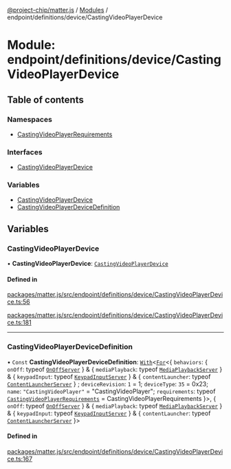 [@project-chip/matter.js](../README.md) / [Modules](../modules.md) / endpoint/definitions/device/CastingVideoPlayerDevice

# Module: endpoint/definitions/device/CastingVideoPlayerDevice

## Table of contents

### Namespaces

- [CastingVideoPlayerRequirements](endpoint_definitions_device_CastingVideoPlayerDevice.CastingVideoPlayerRequirements.md)

### Interfaces

- [CastingVideoPlayerDevice](../interfaces/endpoint_definitions_device_CastingVideoPlayerDevice.CastingVideoPlayerDevice.md)

### Variables

- [CastingVideoPlayerDevice](endpoint_definitions_device_CastingVideoPlayerDevice.md#castingvideoplayerdevice)
- [CastingVideoPlayerDeviceDefinition](endpoint_definitions_device_CastingVideoPlayerDevice.md#castingvideoplayerdevicedefinition)

## Variables

### CastingVideoPlayerDevice

• **CastingVideoPlayerDevice**: [`CastingVideoPlayerDevice`](../interfaces/endpoint_definitions_device_CastingVideoPlayerDevice.CastingVideoPlayerDevice.md)

#### Defined in

[packages/matter.js/src/endpoint/definitions/device/CastingVideoPlayerDevice.ts:56](https://github.com/project-chip/matter.js/blob/558e12c94a201592c28c7bc0743705360b3e5ca6/packages/matter.js/src/endpoint/definitions/device/CastingVideoPlayerDevice.ts#L56)

[packages/matter.js/src/endpoint/definitions/device/CastingVideoPlayerDevice.ts:181](https://github.com/project-chip/matter.js/blob/558e12c94a201592c28c7bc0743705360b3e5ca6/packages/matter.js/src/endpoint/definitions/device/CastingVideoPlayerDevice.ts#L181)

___

### CastingVideoPlayerDeviceDefinition

• `Const` **CastingVideoPlayerDeviceDefinition**: [`With`](node_export._internal_.md#with)\<[`For`](behavior_cluster_export._internal_.EndpointType.md#for)\<\{ `behaviors`: \{ `onOff`: typeof [`OnOffServer`](behavior_definitions_on_off_export.OnOffServer.md)  } & \{ `mediaPlayback`: typeof [`MediaPlaybackServer`](../classes/behavior_definitions_media_playback_export.MediaPlaybackServer.md)  } & \{ `keypadInput`: typeof [`KeypadInputServer`](../classes/behavior_definitions_keypad_input_export.KeypadInputServer.md)  } & \{ `contentLauncher`: typeof [`ContentLauncherServer`](../classes/behavior_definitions_content_launcher_export.ContentLauncherServer.md)  } ; `deviceRevision`: ``1`` = 1; `deviceType`: ``35`` = 0x23; `name`: ``"CastingVideoPlayer"`` = "CastingVideoPlayer"; `requirements`: typeof [`CastingVideoPlayerRequirements`](endpoint_definitions_device_CastingVideoPlayerDevice.CastingVideoPlayerRequirements.md) = CastingVideoPlayerRequirements }\>, \{ `onOff`: typeof [`OnOffServer`](behavior_definitions_on_off_export.OnOffServer.md)  } & \{ `mediaPlayback`: typeof [`MediaPlaybackServer`](../classes/behavior_definitions_media_playback_export.MediaPlaybackServer.md)  } & \{ `keypadInput`: typeof [`KeypadInputServer`](../classes/behavior_definitions_keypad_input_export.KeypadInputServer.md)  } & \{ `contentLauncher`: typeof [`ContentLauncherServer`](../classes/behavior_definitions_content_launcher_export.ContentLauncherServer.md)  }\>

#### Defined in

[packages/matter.js/src/endpoint/definitions/device/CastingVideoPlayerDevice.ts:167](https://github.com/project-chip/matter.js/blob/558e12c94a201592c28c7bc0743705360b3e5ca6/packages/matter.js/src/endpoint/definitions/device/CastingVideoPlayerDevice.ts#L167)
